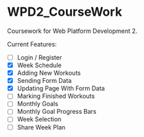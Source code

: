 # WPD2_CourseWork
Coursework for Web Platform Development 2.




Current Features:
- [ ] Login / Register
- [x] Week Schedule
- [x] Adding New Workouts
- [x] Sending Form Data
- [x] Updating Page With Form Data
- [ ] Marking Finished Workouts
- [ ] Monthly Goals
- [ ] Monthly Goal Progress Bars
- [ ] Week Selection
- [ ] Share Week Plan
